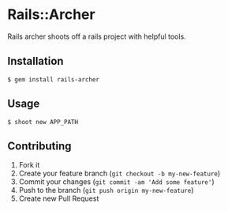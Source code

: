 # Rails::Archer

Rails archer shoots off a rails project with helpful tools.

## Installation

    $ gem install rails-archer

## Usage

    $ shoot new APP_PATH

## Contributing

1. Fork it
2. Create your feature branch (`git checkout -b my-new-feature`)
3. Commit your changes (`git commit -am 'Add some feature'`)
4. Push to the branch (`git push origin my-new-feature`)
5. Create new Pull Request
